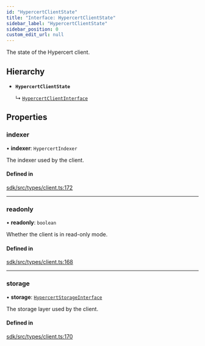 ```yaml
---
id: "HypercertClientState"
title: "Interface: HypercertClientState"
sidebar_label: "HypercertClientState"
sidebar_position: 0
custom_edit_url: null
---
```


The state of the Hypercert client.

## Hierarchy

- **`HypercertClientState`**

  ↳ [`HypercertClientInterface`](HypercertClientInterface.md)

## Properties

### indexer

• **indexer**: `HypercertIndexer`

The indexer used by the client.

#### Defined in

[sdk/src/types/client.ts:172](https://github.com/hypercerts-org/hypercerts/blob/473cc51/sdk/src/types/client.ts#L172)

---

### readonly

• **readonly**: `boolean`

Whether the client is in read-only mode.

#### Defined in

[sdk/src/types/client.ts:168](https://github.com/hypercerts-org/hypercerts/blob/473cc51/sdk/src/types/client.ts#L168)

---

### storage

• **storage**: [`HypercertStorageInterface`](HypercertStorageInterface.md)

The storage layer used by the client.

#### Defined in

[sdk/src/types/client.ts:170](https://github.com/hypercerts-org/hypercerts/blob/473cc51/sdk/src/types/client.ts#L170)
